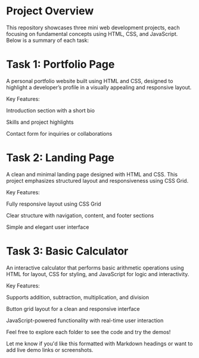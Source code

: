 # Project Overview

This repository showcases three mini web development projects, each focusing on fundamental concepts using HTML, CSS, and JavaScript. Below is a summary of each task:

# Task 1: Portfolio Page
A personal portfolio website built using HTML and CSS, designed to highlight a developer’s profile in a visually appealing and responsive layout.

Key Features:

Introduction section with a short bio

Skills and project highlights

Contact form for inquiries or collaborations

# Task 2: Landing Page
A clean and minimal landing page designed with HTML and CSS. This project emphasizes structured layout and responsiveness using CSS Grid.

Key Features:

Fully responsive layout using CSS Grid

Clear structure with navigation, content, and footer sections

Simple and elegant user interface

# Task 3: Basic Calculator
An interactive calculator that performs basic arithmetic operations using HTML for layout, CSS for styling, and JavaScript for logic and interactivity.

Key Features:

Supports addition, subtraction, multiplication, and division

Button grid layout for a clean and responsive interface

JavaScript-powered functionality with real-time user interaction

Feel free to explore each folder to see the code and try the demos!

Let me know if you'd like this formatted with Markdown headings or want to add live demo links or screenshots.
